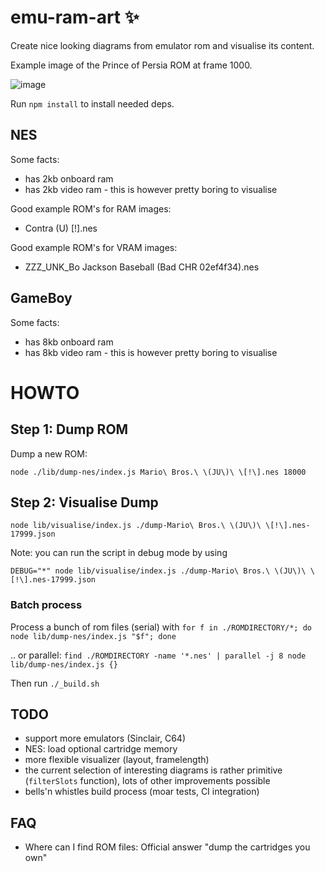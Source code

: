 # emu-ram-art :sparkles:

Create nice looking diagrams from emulator rom and visualise its content.

Example image of the Prince of Persia ROM at frame 1000.

![image](/examples/example.png)


Run `npm install` to install needed deps.

## NES

Some facts:
- has 2kb onboard ram
- has 2kb video ram - this is however pretty boring to visualise

Good example ROM's for RAM images:
- Contra (U) [!].nes

Good example ROM's for VRAM images:
- ZZZ_UNK_Bo Jackson Baseball (Bad CHR 02ef4f34).nes

## GameBoy

Some facts:
- has 8kb onboard ram
- has 8kb video ram - this is however pretty boring to visualise

# HOWTO

## Step 1: Dump ROM

Dump a new ROM:

```
node ./lib/dump-nes/index.js Mario\ Bros.\ \(JU\)\ \[!\].nes 18000
```

## Step 2: Visualise Dump

```
node lib/visualise/index.js ./dump-Mario\ Bros.\ \(JU\)\ \[!\].nes-17999.json
```

Note: you can run the script in debug mode by using

```
DEBUG="*" node lib/visualise/index.js ./dump-Mario\ Bros.\ \(JU\)\ \[!\].nes-17999.json
```

### Batch process

Process a bunch of rom files (serial) with
`for f in ./ROMDIRECTORY/*; do node lib/dump-nes/index.js "$f"; done`

.. or parallel:
`find ./ROMDIRECTORY -name '*.nes' | parallel -j 8 node lib/dump-nes/index.js {}`

Then run `./_build.sh`

## TODO

- support more emulators (Sinclair, C64)
- NES: load optional cartridge memory
- more flexible visualizer (layout, framelength)
- the current selection of interesting diagrams is rather primitive (`filterSlots` function), lots of other improvements possible
- bells'n whistles build process (moar tests, CI integration)

## FAQ

- Where can I find ROM files: Official answer "dump the cartridges you own"
